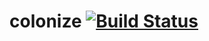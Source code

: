 # colonize [![Build Status](https://travis-ci.org/Indiv0/colonize.svg?branch=master)](https://travis-ci.org/Indiv0/colonize)
